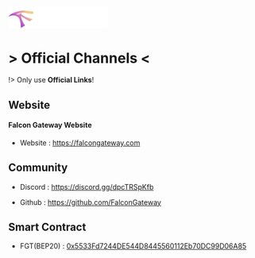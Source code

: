 <div class="align-center"><img width="200" src="/img/logo.png" alt="logo"/></div>

# > Official Channels <

!> Only use **Official Links**!

## Website

#### Falcon Gateway Website

- Website : https://falcongateway.com

## Community

- Discord : https://discord.gg/dpcTRSpKfb

- Github  : https://github.com/FalconGateway

## Smart Contract

- FGT(BEP20) : [0x5533Fd7244DE544D8445560112Eb70DC99D06A85](https://bscscan.com/address/0x5533Fd7244DE544D8445560112Eb70DC99D06A85)
